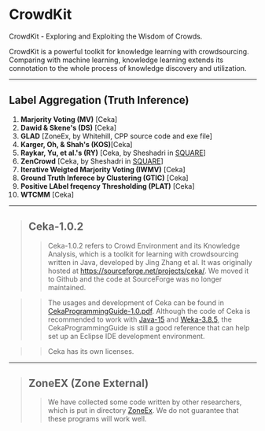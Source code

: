 # CrowdKit
CrowdKit - Exploring and Exploiting the Wisdom of Crowds.  

CrowdKit is a powerful toolkit for knowledge learning with crowdsourcing. Comparing with machine learning, knowledge learning extends its connotation to the whole process of knowledge discovery and utilization.

---

## Label Aggregation (Truth Inference)
1. **Marjority Voting (MV)** [Ceka]
2. **Dawid & Skene's (DS)** [Ceka]
3. **GLAD** [ZoneEx, by Whitehill, CPP source code and exe file]
4. **Karger, Oh, & Shah's (KOS)**[Ceka]
5. **Raykar, Yu, et al.'s (RY)** [Ceka, by Sheshadri in [SQUARE](http://ir.ischool.utexas.edu/square/)]
6. **ZenCrowd** [Ceka, by Sheshadri in [SQUARE](http://ir.ischool.utexas.edu/square/)]
7. **Iterative Weigted Marjority Voting (IWMV)** [Ceka]
8. **Ground Truth Inferece by Clustering (GTIC)** [Ceka]
9. **Positive LAbel freqency Thresholding (PLAT)** [Ceka]
10. **WTCMM** [Ceka]

---

>## Ceka-1.0.2
>>Ceka-1.0.2 refers to Crowd Environment and its Knowledge Analysis, which is a toolkit for learning with crowdsourcing written in Java, developed by Jing Zhang et al. It was originally hosted at https://sourceforge.net/projects/ceka/. We moved it to Github and the code at SourceForge was no longer maintained.

>>The usages and development of Ceka can be found in [CekaProgrammingGuide-1.0.pdf](https://github.com/wisdomofcrowds/CrowdKit/blob/main/docs/CekaProgrammingGuide-1.0.pdf). Although the code of Ceka is recommended to work with [Java-15](https://www.oracle.com/java/technologies/javase-jdk15-downloads.html) and [Weka-3.8.5](https://prdownloads.sourceforge.net/weka/weka-3-8-5.zip), the CekaProgrammingGuide is still a good reference that can help set up an Eclipse IDE development environment.

>>Ceka has its own licenses.

---

>## ZoneEX (Zone External)
>>We have collected some code written by other researchers, which is put in directory [ZoneEx](https://github.com/wisdomofcrowds/CrowdKit/tree/main/ZoneEx). We do not guarantee that these programs will work well.